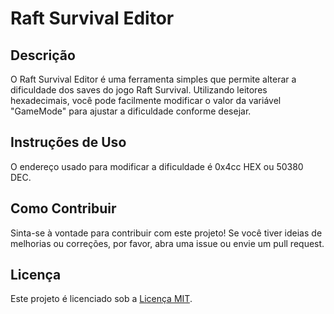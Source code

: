 # Raft Survival Editor

## Descrição
O Raft Survival Editor é uma ferramenta simples que permite alterar a dificuldade dos saves do jogo Raft Survival. Utilizando leitores hexadecimais, você pode facilmente modificar o valor da variável "GameMode" para ajustar a dificuldade conforme desejar.

## Instruções de Uso
O endereço usado para modificar a dificuldade é 0x4cc HEX ou 50380 DEC.

## Como Contribuir
Sinta-se à vontade para contribuir com este projeto! Se você tiver ideias de melhorias ou correções, por favor, abra uma issue ou envie um pull request.

## Licença
Este projeto é licenciado sob a [Licença MIT](https://opensource.org/licenses/MIT).
